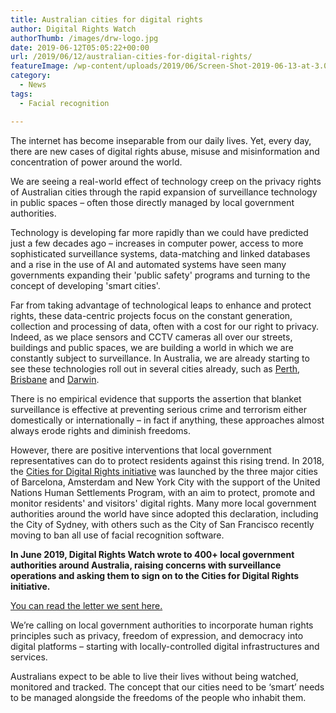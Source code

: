 ```yaml
---
title: Australian cities for digital rights
author: Digital Rights Watch
authorThumb: /images/drw-logo.jpg
date: 2019-06-12T05:05:22+00:00
url: /2019/06/12/australian-cities-for-digital-rights/
featureImage: /wp-content/uploads/2019/06/Screen-Shot-2019-06-13-at-3.08.02-pm.png
category:
  - News
tags:
  - Facial recognition

---
```

The internet has become inseparable from our daily lives. Yet, every day, there are new cases of digital rights abuse, misuse and misinformation and concentration of power around the world.

We are seeing a real-world effect of technology creep on the privacy rights of Australian cities through the rapid expansion of surveillance technology in public spaces &#8211; often those directly managed by local government authorities.

Technology is developing far more rapidly than we could have predicted just a few decades ago &#8211; increases in computer power, access to more sophisticated surveillance systems, data-matching and linked databases and a rise in the use of AI and automated systems have seen many governments expanding their 'public safety' programs and turning to the concept of developing 'smart cities'.

Far from taking advantage of technological leaps to enhance and protect rights, these data-centric projects focus on the constant generation, collection and processing of data, often with a cost for our right to privacy. Indeed, as we place sensors and CCTV cameras all over our streets, buildings and public spaces, we are building a world in which we are constantly subject to surveillance. In Australia, we are already starting to see these technologies roll out in several cities already, such as [Perth][1], [Brisbane][2] and [Darwin][3].

There is no empirical evidence that supports the assertion that blanket surveillance is effective at preventing serious crime and terrorism either domestically or internationally &#8211; in fact if anything, these approaches almost always erode rights and diminish freedoms.

However, there are positive interventions that local government representatives can do to protect residents against this rising trend. In 2018, the [Cities for Digital Rights initiative][4] was launched by the three major cities of Barcelona, Amsterdam and New York City with the support of the United Nations Human Settlements Program, with an aim to protect, promote and monitor residents' and visitors' digital rights. Many more local government authorities around the world have since adopted this declaration, including the City of Sydney, with others such as the City of San Francisco recently moving to ban all use of facial recognition software.

**In June 2019, Digital Rights Watch wrote to 400+ local government authorities around Australia, raising concerns with surveillance operations and asking them to sign on to the Cities for Digital Rights initiative.**

[You can read the letter we sent here.][5]

We&#8217;re calling on local government authorities to incorporate human rights principles such as privacy, freedom of expression, and democracy into digital platforms &#8211; starting with locally-controlled digital infrastructures and services.

Australians expect to be able to live their lives without being watched, monitored and tracked. The concept that our cities need to be &#8216;smart&#8217; needs to be managed alongside the freedoms of the people who inhabit them.

 [1]: https://thewest.com.au/news/perth/city-of-perth-briefcam-technology-to-go-live-before-june-as-part-of-1-million-smart-cities-trial-ng-b881172364z
 [2]: https://www.skynews.com.au/details/_6012800088001
 [3]: https://www.lifehacker.com.au/2019/04/chinas-people-monitoring-software-being-deployed-in-darwin/
 [4]: https://citiesfordigitalrights.org
 [5]: /wp-content/uploads/2019/06/Local-Govt-Cities-for-Digital-Rights.pdf
